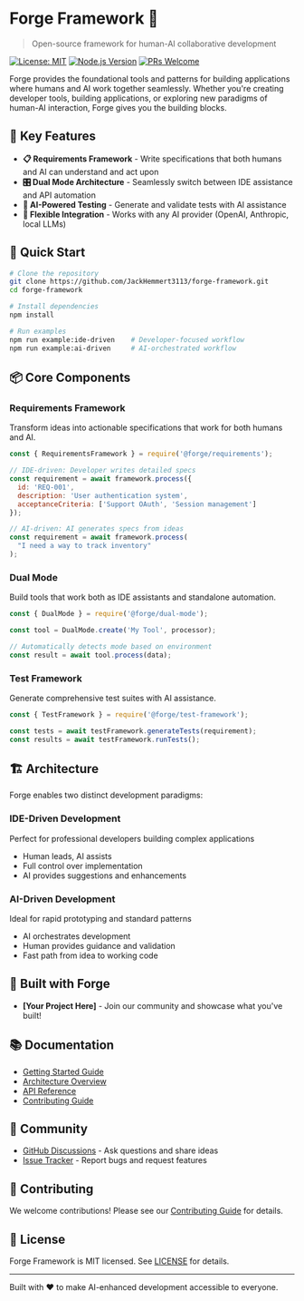 # Forge Framework 🔨

> Open-source framework for human-AI collaborative development

[![License: MIT](https://img.shields.io/badge/License-MIT-yellow.svg)](https://opensource.org/licenses/MIT)
[![Node.js Version](https://img.shields.io/node/v/@forge/dual-mode.svg)](https://nodejs.org)
[![PRs Welcome](https://img.shields.io/badge/PRs-welcome-brightgreen.svg)](CONTRIBUTING.md)

Forge provides the foundational tools and patterns for building applications where humans and AI work together seamlessly. Whether you're creating developer tools, building applications, or exploring new paradigms of human-AI interaction, Forge gives you the building blocks.

## 🌟 Key Features

- **📋 Requirements Framework** - Write specifications that both humans and AI can understand and act upon
- **🎛️ Dual Mode Architecture** - Seamlessly switch between IDE assistance and API automation
- **🧪 AI-Powered Testing** - Generate and validate tests with AI assistance
- **🔄 Flexible Integration** - Works with any AI provider (OpenAI, Anthropic, local LLMs)

## 🚀 Quick Start

```bash
# Clone the repository
git clone https://github.com/JackHemmert3113/forge-framework.git
cd forge-framework

# Install dependencies
npm install

# Run examples
npm run example:ide-driven    # Developer-focused workflow
npm run example:ai-driven     # AI-orchestrated workflow
```

## 📦 Core Components

### Requirements Framework
Transform ideas into actionable specifications that work for both humans and AI.

```javascript
const { RequirementsFramework } = require('@forge/requirements');

// IDE-driven: Developer writes detailed specs
const requirement = await framework.process({
  id: 'REQ-001',
  description: 'User authentication system',
  acceptanceCriteria: ['Support OAuth', 'Session management']
});

// AI-driven: AI generates specs from ideas  
const requirement = await framework.process(
  "I need a way to track inventory"
);
```

### Dual Mode
Build tools that work both as IDE assistants and standalone automation.

```javascript
const { DualMode } = require('@forge/dual-mode');

const tool = DualMode.create('My Tool', processor);

// Automatically detects mode based on environment
const result = await tool.process(data);
```

### Test Framework
Generate comprehensive test suites with AI assistance.

```javascript
const { TestFramework } = require('@forge/test-framework');

const tests = await testFramework.generateTests(requirement);
const results = await testFramework.runTests();
```

## 🏗️ Architecture

Forge enables two distinct development paradigms:

### IDE-Driven Development
Perfect for professional developers building complex applications
- Human leads, AI assists
- Full control over implementation
- AI provides suggestions and enhancements

### AI-Driven Development  
Ideal for rapid prototyping and standard patterns
- AI orchestrates development
- Human provides guidance and validation
- Fast path from idea to working code

## 🤝 Built with Forge

- **[Your Project Here]** - Join our community and showcase what you've built!

## 📚 Documentation

- [Getting Started Guide](docs/getting-started.md)
- [Architecture Overview](docs/architecture.md)
- [API Reference](docs/api-reference.md)
- [Contributing Guide](CONTRIBUTING.md)

## 🌱 Community

- [GitHub Discussions](https://github.com/JackHemmert3113/forge-framework/discussions) - Ask questions and share ideas
- [Issue Tracker](https://github.com/JackHemmert3113/forge-framework/issues) - Report bugs and request features

## 🤝 Contributing

We welcome contributions! Please see our [Contributing Guide](CONTRIBUTING.md) for details.

## 📄 License

Forge Framework is MIT licensed. See [LICENSE](LICENSE) for details.

---

Built with ❤️ to make AI-enhanced development accessible to everyone.